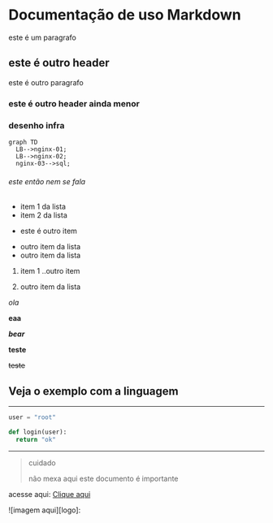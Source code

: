 # Documentação de uso Markdown

este é um paragrafo

## este é outro header

este é outro paragrafo

### este é outro header ainda menor 

### desenho infra 
```mermaid
graph TD
  LB-->nginx-01;
  LB-->nginx-02;
  nginx-03-->sql; 

```

###### este então nem se fala 

* item 1 da lista 
* item 2 da lista
- este é outro item
+ outro item da lista 
+ outro item da lista 

1. item 1
..outro item

2. outro item da lista

*ola* 

**eaa**

***bear*** 

__teste__ 

~~teste~~  
## Veja o exemplo  com a linguagem 
____ 
```python
user = "root"

def login(user):
  return "ok"
````
___ 
> cuidado 
>
> não mexa aqui
> este documento é importante 



acesse aqui:
[Clique aqui ](https://sregormp.github.io)

![imagem aqui][logo]:




